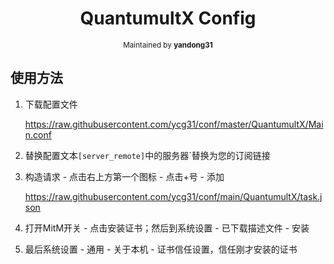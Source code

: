 <h1 align="center">
QuantumultX Config
</h1>
<p align="center">
<sup>
Maintained by <b>yandong31</b>
</sup>
</p>

## 使用方法

1. 下载配置文件

   <https://raw.githubusercontent.com/ycg31/conf/master/QuantumultX/Main.conf>

2. 替换配置文本`[server_remote]`中的服务器`替换为您的订阅链接

3. 构造请求 - 点击右上方第一个图标 - 点击+号 - 添加

   https://raw.githubusercontent.com/ycg31/conf/main/QuantumultX/task.json

4. 打开MitM开关 - 点击安装证书；然后到系统设置 - 已下载描述文件 - 安装

5. 最后系统设置 - 通用 - 关于本机 - 证书信任设置，信任刚才安装的证书

